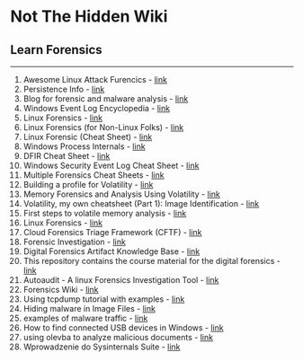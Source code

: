 # Not The Hidden Wiki

## Learn Forensics
-----

1. Awesome Linux Attack Furencics - [link](https://github.com/cr0nx/awesome-linux-attack-forensics-purplelabs)
2. Persistence Info - [link](https://persistence-info.github.io/)
3. Blog for forensic and malware analysis - [link](https://www.kahusecurity.com/posts/cmd_watcher_updated.html)
4. Windows Event Log Encyclopedia - [link](https://www.ultimatewindowssecurity.com/securitylog/encyclopedia/)
5. Linux Forensics - [link](https://tho-le.medium.com/linux-forensics-some-useful-artifacts-74497dca1ab2)
6. Linux Forensics (for Non-Linux Folks) - [link](https://deer-run.com/users/hal/LinuxForensicsForNon-LinuxFolks.pdf)
7. Linux Forensic (Cheat Sheet) - [link](https://www.hackingarticles.in/incident-response-linux-cheatsheet/)
8. Windows Process Internals - [link](https://imphash.medium.com/windows-process-internals-a-few-concepts-to-know-before-jumping-on-memory-forensics-part-5-a-2368187685e)
9. DFIR Cheat Sheet - [link](https://www.jaiminton.com/cheatsheet/DFIR/#)
10. Windows Security Event Log Cheat Sheet - [link](https://andreafortuna.org/2019/06/12/windows-security-event-logs-my-own-cheatsheet/)
11. Multiple Forensics Cheat Sheets - [link](https://training.13cubed.com/downloads)
12. Building a profile for Volatility - [link](https://cyberfibers.com/2014/05/volatility-profiles/)
13. Memory Forensics and Analysis Using Volatility - [link](https://resources.infosecinstitute.com/memory-forensics-and-analysis-using-volatility/)
14. Volatility, my own cheatsheet (Part 1): Image Identification - [link](https://www.andreafortuna.org/2017/06/25/volatility-my-own-cheatsheet-part-1-image-identification/)
15. First steps to volatile memory analysis - [link](https://medium.com/@zemelusa/first-steps-to-volatile-memory-analysis-dcbd4d2d56a1)
16. Linux Forensics - [link](https://www.pentesteracademy.com/course?id=20)
17. Cloud Forensics Triage Framework (CFTF) - [link](https://www.sans.org/white-papers/40415/)
18. Forensic Investigation - [link](https://cisco.bravais.com/s/kCvJYJKyhuyQqAZSU6Xk)
19. Digital Forensics Artifact Knowledge Base - [link](https://github.com/ForensicArtifacts/artifacts-kb)
20. This repository contains the course material for the digital forensics - [link](https://github.com/vonderchild/digital-forensics-lab)
21. Autoaudit - A linux Forensics Investigation Tool - [link](https://medium.com/@adammesser_51095/autoaudit-a-linux-forensics-investigation-tool-42877dc922f5)
22. Forensics Wiki - [link](https://forensics.wiki/)
23. Using tcpdump tutorial with examples - [link](https://danielmiessler.com/p/tcpdump/)
24. Hiding malware in Image Files - [link](https://www.virusbulletin.com/virusbulletin/2016/04/how-it-works-steganography-hides-malware-image-files/)
25. examples of malware traffic - [link](https://www.malware-traffic-analysis.net/training-exercises.html)
26. How to find connected USB devices in Windows - [link](https://winaero.com/how-to-find-and-list-connected-usb-devices-in-windows-10/)
27. using olevba to analyze malicious documents - [link](https://github.com/decalage2/oletools/wiki/olevba)
28. Wprowadzenie do Sysinternals Suite - [link](https://sekurak.pl/wprowadzenie-do-sysinternals-suite/)